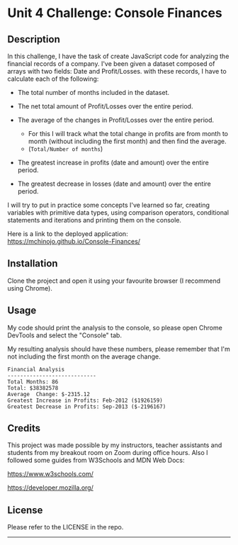 # Unit 4 Challenge: Console Finances

## Description 

In this challenge, I have the task of create JavaScript code for analyzing the financial records of a company. I've been given a dataset composed of arrays with two fields: Date and Profit/Losses. with these records, I have to calculate each of the following:

* The total number of months included in the dataset.

* The net total amount of Profit/Losses over the entire period.

* The average of the changes in Profit/Losses over the entire period.
  * For this I will track what the total change in profits are from month to month (without including the first month) and then find the average.
  * (`Total/Number of months`)

* The greatest increase in profits (date and amount) over the entire period.

* The greatest decrease in losses (date and amount) over the entire period.


 I will try to put in practice some concepts I've learned so far, creating variables with primitive data types, using comparison operators, conditional statements and iterations and printing them on the console.

Here is a link to the deployed application: https://mchinojo.github.io/Console-Finances/


## Installation

Clone the project and open it using your favourite browser (I recommend using Chrome).


## Usage 

My code should print the analysis to the console, so please open Chrome DevTools and select the "Console" tab.

My resulting analysis should have these numbers, please remember that I'm not including the first month on the average change.

  ```text
  Financial Analysis
  ----------------------------
  Total Months: 86
  Total: $38382578
  Average  Change: $-2315.12
  Greatest Increase in Profits: Feb-2012 ($1926159)
  Greatest Decrease in Profits: Sep-2013 ($-2196167)
  ```


## Credits

This project was made possible by my instructors, teacher assistants and students from my breakout room on Zoom during office hours.
Also I followed some guides from W3Schools and MDN Web Docs:

https://www.w3schools.com/

https://developer.mozilla.org/


## License

Please refer to the LICENSE in the repo.



---
